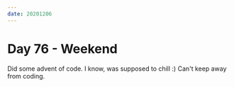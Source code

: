 ```yaml
---
date: 20201206
---
```


# Day 76 - Weekend

Did some advent of code. I know, was supposed to chill :) Can't keep away from coding.

